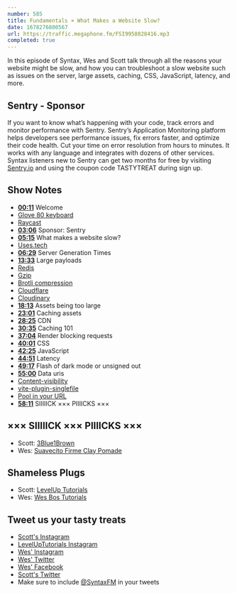 ```yaml
---
number: 585
title: Fundamentals × What Makes a Website Slow?
date: 1678276800567
url: https://traffic.megaphone.fm/FSI9958828416.mp3
completed: true
---
```


In this episode of Syntax, Wes and Scott talk through all the reasons your website might be slow, and how you can troubleshoot a slow website such as issues on the server, large assets, caching, CSS, JavaScript, latency, and more.

## Sentry  - Sponsor

If you want to know what’s happening with your code, track errors and monitor performance with Sentry. Sentry’s Application Monitoring platform helps developers see performance issues, fix errors faster, and optimize their code health. Cut your time on error resolution from hours to minutes. It works with any language and integrates with dozens of other services. Syntax listeners new to Sentry can get two months for  free by visiting [Sentry.io](https://sentry.io) and using the coupon code TASTYTREAT during sign up.

## Show Notes

* **[00:11](#t=00:11)** Welcome
* [Glove 80 keyboard](https://www.moergo.com/)
* [Raycast](https://www.raycast.com/)
* **[03:06](#t=03:06)** Sponsor: Sentry
* **[05:15](#t=05:15)** What makes a website slow?
* [Uses.tech](https://uses.tech/)
* **[06:29](#t=06:29)** Server Generation Times
* **[13:33](#t=13:33)** Large payloads
* [Redis](https://redis.io/)
* [Gzip](https://www.gnu.org/software/gzip/)
* [Brotli compression](https://en.wikipedia.org/wiki/Brotli)
* [Cloudflare](https://www.cloudflare.com/)
* [Cloudinary](https://cloudinary.com)
* **[18:13](#t=18:13)** Assets being too large
* **[23:01](#t=23:01)** Caching assets
* **[28:25](#t=28:25)** CDN
* **[30:35](#t=30:35)** Caching 101
* **[37:04](#t=37:04)** Render blocking requests
* **[40:01](#t=40:01)** CSS
* **[42:25](#t=42:25)** JavaScript
* **[44:51](#t=44:51)** Latency
* **[49:17](#t=49:17)** Flash of dark mode or unsigned out
* **[55:00](#t=55:00)** Data uris
* [Content-visibility](https://developer.mozilla.org/en-US/docs/Web/CSS/content-visibility)
* [vite-plugin-singlefile](https://www.npmjs.com/package/vite-plugin-singlefile)
* [Pool in your URL](https://wesbos.com/pool-in-your-url)
* **[58:11](#t=58:11)** SIIIIICK ××× PIIIICKS ×××

## ××× SIIIIICK ××× PIIIICKS ×××

* Scott: [3Blue1Brown](https://www.youtube.com/@3blue1brown)
* Wes: [Suavecito Firme Clay Pomade](https://suavecito.com/products/firme-clay-pomade)

## Shameless Plugs

* Scott: [LevelUp Tutorials](https://levelup.video)
* Wes: [Wes Bos Tutorials](https://wesbos.com/courses)

## Tweet us your tasty treats

* [Scott's Instagram](https://www.instagram.com/stolinski/)
* [LevelUpTutorials Instagram](https://www.instagram.com/LevelUpTutorials/)
* [Wes' Instagram](https://www.instagram.com/wesbos/)
* [Wes' Twitter](https://twitter.com/wesbos)
* [Wes' Facebook](https://www.facebook.com/wesbos.developer)
* [Scott's Twitter](https://twitter.com/stolinski)
* Make sure to include [@SyntaxFM](https://twitter.com/SyntaxFM) in your tweets
